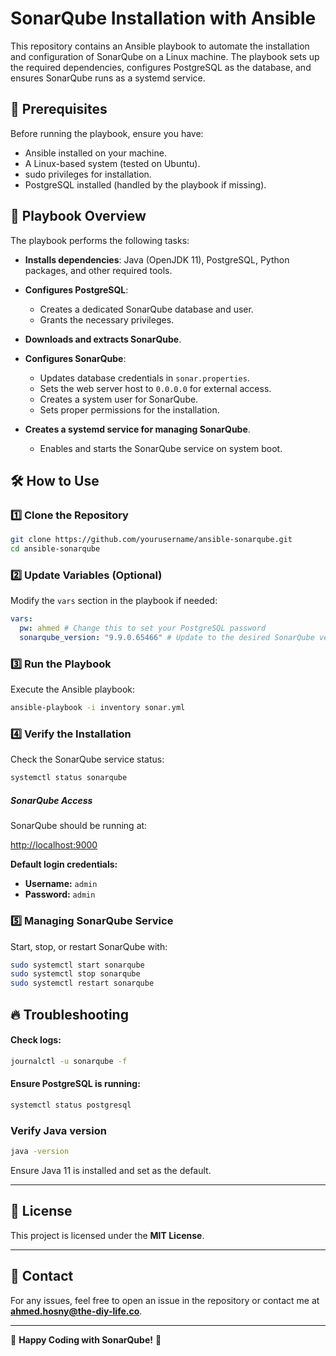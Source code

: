 # SonarQube Installation with Ansible

This repository contains an Ansible playbook to automate the installation and configuration of SonarQube on a Linux machine. The playbook sets up the required dependencies, configures PostgreSQL as the database, and ensures SonarQube runs as a systemd service.

## 📌 Prerequisites

Before running the playbook, ensure you have:

- Ansible installed on your machine.
- A Linux-based system (tested on Ubuntu).
- sudo privileges for installation.
- PostgreSQL installed (handled by the playbook if missing).

## 📂 Playbook Overview

The playbook performs the following tasks:

- **Installs dependencies**: Java (OpenJDK 11), PostgreSQL, Python packages, and other required tools.
  
- **Configures PostgreSQL**:
  - Creates a dedicated SonarQube database and user.
  - Grants the necessary privileges.
  
- **Downloads and extracts SonarQube**.
  
- **Configures SonarQube**:
  - Updates database credentials in `sonar.properties`.
  - Sets the web server host to `0.0.0.0` for external access.
  - Creates a system user for SonarQube.
  - Sets proper permissions for the installation.
  
- **Creates a systemd service for managing SonarQube**.
  - Enables and starts the SonarQube service on system boot.

## 🛠 How to Use

### 1️⃣ Clone the Repository

```bash
git clone https://github.com/yourusername/ansible-sonarqube.git
cd ansible-sonarqube
```

### 2️⃣ Update Variables (Optional)

Modify the `vars` section in the playbook if needed:

```yaml
vars:
  pw: ahmed # Change this to set your PostgreSQL password
  sonarqube_version: "9.9.0.65466" # Update to the desired SonarQube version
```

### 3️⃣ Run the Playbook

Execute the Ansible playbook:

```bash
ansible-playbook -i inventory sonar.yml
```
### 4️⃣ Verify the Installation  

Check the SonarQube service status:  

```bash
systemctl status sonarqube
```
##### SonarQube Access  

SonarQube should be running at:  

[http://localhost:9000](http://localhost:9000)  

**Default login credentials:**  

- **Username:** `admin`  
- **Password:** `admin`  

### 5️⃣ Managing SonarQube Service  

Start, stop, or restart SonarQube with:  

```bash
sudo systemctl start sonarqube
sudo systemctl stop sonarqube
sudo systemctl restart sonarqube
```

## 🔥 Troubleshooting  

#### Check logs:  
```bash
journalctl -u sonarqube -f
```

#### Ensure PostgreSQL is running:  
```bash
systemctl status postgresql
```
### Verify Java version  
```bash
java -version
```
Ensure Java 11 is installed and set as the default.

---

## 📜 License

This project is licensed under the **MIT License**.

---

## 📧 Contact

For any issues, feel free to open an issue in the repository or contact me at **ahmed.hosny@the-diy-life.co**.

---

🚀 **Happy Coding with SonarQube!** 🎯
